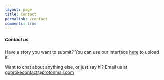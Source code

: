 ```yaml
---
layout: page
title: Contact
permalink: /contact
comments: true
---
```


<div class="row justify-content-between">
<div class="col-md-8 pr-5">

<h5>Contact us</h5>

<p>
Have a story you want to submit? You can use our interface <a href="https://gobroke.org/admin">here</a> to upload it.

Want to chat about anything else, or just say hi? Email us at <a href="mailto:gobrokecontact@protonmail.com">gobrokecontact@protonmail.com</a>

</p>

</div>
</div>
